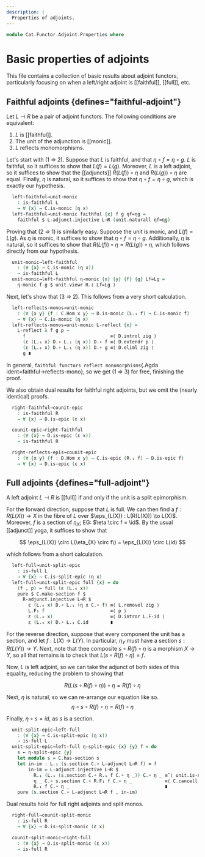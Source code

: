```yaml
---
description: |
  Properties of adjoints.
---
```

<!--
```agda
open import Cat.Functor.Properties
open import Cat.Functor.Compose
open import Cat.Functor.Adjoint
open import Cat.Prelude

import Cat.Natural.Reasoning
import Cat.Functor.Reasoning
import Cat.Reasoning
```
-->
```agda
module Cat.Functor.Adjoint.Properties where
```

# Basic properties of adjoints

This file contains a collection of basic results about adjoint functors,
particularly focusing on when a left/right adjoint is [[faithful]], [[full]],
etc.

<!--
```agda
module _
  {oc ℓc od ℓd}
  {C : Precategory oc ℓc}
  {D : Precategory od ℓd}
  {L : Functor C D} {R : Functor D C}
  (L⊣R : L ⊣ R)
  where
  private
    module C = Cat.Reasoning C
    module D = Cat.Reasoning D
    module L = Cat.Functor.Reasoning L
    module R = Cat.Functor.Reasoning R
    open _⊣_ L⊣R
```
-->

## Faithful adjoints {defines="faithful-adjoint"}

Let $L \dashv R$ be a pair of adjoint functors. The following conditions
are equivalent:
1. $L$ is [[faithful]].
2. The unit of the adjunction is [[monic]].
3. $L$ reflects monomorphisms.

Let's start with (1 ⇒ 2). Suppose that $L$ is faithful, and that
$\eta \circ f = \eta \circ g$. $L$ is faithful, so it suffices to
show that $L(f) = L(g)$. Moreover, $L$ is a left adjoint, so it suffices
to show that the [[adjuncts]] $R(L(f)) \circ \eta$ and $R(L(g)) \circ \eta$
are equal. Finally, $\eta$ is natural, so it suffices to show that
$\eta \circ f = \eta \circ g$, which is exactly our hypothesis.

```agda
  left-faithful→unit-monic
    : is-faithful L
    → ∀ {x} → C.is-monic (η x)
  left-faithful→unit-monic faithful {x} f g ηf=ηg =
    faithful $ L-adjunct.injective L⊣R (unit.naturall ηf=ηg)
```

Proving that (2 ⇒ 1) is similarly easy. Suppose the unit is monic, and
$L(f) = L(g)$. As $\eta$ is monic, it suffices to show that
$\eta \circ f = \eta \circ g$. Additionally, $\eta$ is natural, so it
suffices to show that $R(L(f)) \circ \eta = R(L(g)) \circ \eta$, which
follows directly from our hypothesis.

```agda
  unit-monic→left-faithful
    : (∀ {x} → C.is-monic (η x))
    → is-faithful L
  unit-monic→left-faithful η-monic {x} {y} {f} {g} Lf=Lg =
    η-monic f g $ unit.viewr R.⟨ Lf=Lg ⟩
```

Next, let's show that (3 ⇒ 2). This follows from a very short calculation.

```agda
  left-reflects-monos→unit-monic
    : (∀ {x y} {f : C.Hom x y} → D.is-monic (L.₁ f) → C.is-monic f)
    → ∀ {x} → C.is-monic (η x)
  left-reflects-monos→unit-monic L-reflect {x} =
    L-reflect λ f g p →
      f                               ≡⟨ D.introl zig ⟩
      (ε (L.₀ x) D.∘ L.₁ (η x)) D.∘ f ≡⟨ D.extendr p ⟩
      (ε (L.₀ x) D.∘ L.₁ (η x)) D.∘ g ≡⟨ D.eliml zig ⟩
      g ∎
```

In general, `faithful functors reflect monomorphisms`{.Agda ident=faithful→reflects-mono},
so we get (1 ⇒ 3) for free, finishing the proof.

We also obtain dual results for faithful right adjoints, but we
omit the (nearly identical) proofs.

```agda
  right-faithful→counit-epic
    : is-faithful R
    → ∀ {x} → D.is-epic (ε x)

  counit-epic→right-faithful
    : (∀ {x} → D.is-epic (ε x))
    → is-faithful R

  right-reflects-epis→counit-epic
    : (∀ {x y} {f : D.Hom x y} → C.is-epic (R.₁ f) → D.is-epic f)
    → ∀ {x} → D.is-epic (ε x)
```

<!--
```agda
  right-faithful→counit-epic faithful {x} f g fε=gε =
    faithful $ R-adjunct.injective L⊣R $ counit.naturalr fε=gε

  counit-epic→right-faithful ε-epic {x} {y} {f} {g} Rf=Rg =
    ε-epic f g $ counit.viewl L.⟨ Rf=Rg ⟩

  right-reflects-epis→counit-epic R-reflect {x} =
    R-reflect λ f g p →
      C.intror zag ·· C.extendl p ·· C.elimr zag
```
-->

## Full adjoints {defines="full-adjoint"}

A left adjoint $L \dashv R$ is [[full]] if and only if the unit is a
split epimorphism.

For the forward direction, suppose that $L$ is full. We can then find
a $f : R(L(X)) \to X$ in the fibre of $L$ over $\eps_{L(X)} : L(R(L(X))) \to L(X)$.
Moreover, $f$ is a section of $\eta_{X}$; EG: $\eta \circ f = \id$.
By the usual [[adjunct]] yoga, it suffices to show that

$$
\eps_{L(X)} \circ L(\eta_{X} \circ f\) = \eps_{L(X)} \circ L(id)
$$

which follows from a short calculation.

```agda
  left-full→unit-split-epic
    : is-full L
    → ∀ {x} → C.is-split-epic (η x)
  left-full→unit-split-epic full {x} = do
    (f , p) ← full (ε (L.₀ x))
    pure $ C.make-section f $
      R-adjunct.injective L⊣R $
        ε (L.₀ x) D.∘ L.₁ (η x C.∘ f) ≡⟨ L.removel zig ⟩
        L.F₁ f                        ≡⟨ p ⟩
        ε (L.₀ x)                     ≡⟨ D.intror L.F-id ⟩
        ε (L.₀ x) D.∘ L.₁ C.id        ∎
```

For the reverse direction, suppose that every component
the unit has a section, and let $f : L(X) \to L(Y)$. In particular,
$\eta_{Y}$ must have a section $s : R(L(Y)) \to Y$. Next, note that
thee composite $s \circ R(f) \circ \eta$ is a morphism $X \to Y$, so
all that remains is to check that $L(s \circ R(f) \circ \eta) = f$.

Now, $L$ is left adjoint, so we can take the adjunct of both sides
of this equality, reducing the problem to showing that

$$
R(L(s \circ R(f) \circ \eta)) \circ \eta = R(f) \circ \eta
$$

Next, $\eta$ is natural, so we can re-arrange our equation like so.
$$
\eta \circ s \circ R(f) \circ \eta = R(f) \circ \eta
$$

Finally, $\eta \circ s = id$, as $s$ is a section.

```agda
  unit-split-epic→left-full
    : (∀ {x} → C.is-split-epic (η x))
    → is-full L
  unit-split-epic→left-full η-split-epic {x} {y} f = do
    s ← η-split-epic {y}
    let module s = C.has-section s
    let in-im : L.₁ (s.section C.∘ L-adjunct L⊣R f) ≡ f
        in-im = L-adjunct.injective L⊣R $
          R.₁ (L.₁ (s.section C.∘ R.₁ f C.∘ η _)) C.∘ η _ ≡˘⟨ unit.is-natural _ _ _ ⟩
          η _ C.∘ s.section C.∘ R.F₁ f C.∘ η _            ≡⟨ C.cancell s.is-section ⟩
          R.₁ f C.∘ η _                                   ∎
    pure (s.section C.∘ L-adjunct L⊣R f , in-im)
```

Dual results hold for full right adjoints and split monos.

```agda
  right-full→counit-split-monic
    : is-full R
    → ∀ {x} → D.is-split-monic (ε x)

  counit-split-monic→right-full
    : (∀ {x} → D.is-split-monic (ε x))
    → is-full R
```

<!--
```agda
  right-full→counit-split-monic full {x} = do
    (f , p) ← full (η (R.₀ x))
    pure $ D.make-retract f $
      L-adjunct.injective L⊣R $
        R.₁ (f D.∘ ε x) C.∘ η (R.₀ x) ≡⟨ R.remover zag ⟩
        R.F₁ f                        ≡⟨ p ⟩
        η (R.₀ x)                     ≡⟨ C.introl R.F-id ⟩
        R.₁ D.id C.∘ η (R.F₀ x)       ∎

  counit-split-monic→right-full ε-split-monic {x} {y} f = do
    r ← ε-split-monic {x}
    let module r = D.has-retract r
    pure $
      R-adjunct L⊣R f D.∘ r.retract ,
      R-adjunct.injective L⊣R (counit.is-natural _ _ _ ∙ D.cancelr r.is-retract)
```
-->

